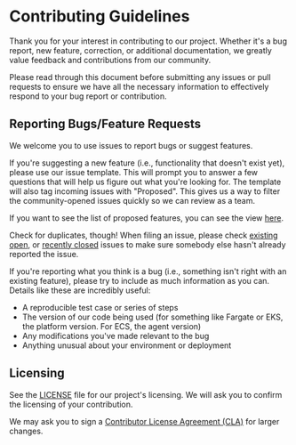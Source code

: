# Contributing Guidelines

Thank you for your interest in contributing to our project. Whether it's a bug report, new feature, correction, or additional 
documentation, we greatly value feedback and contributions from our community.

Please read through this document before submitting any issues or pull requests to ensure we have all the necessary 
information to effectively respond to your bug report or contribution.


## Reporting Bugs/Feature Requests

We welcome you to use issues to report bugs or suggest features.

If you're suggesting a new feature (i.e., functionality that doesn't exist yet), please use our issue template.  This will prompt you to answer a few questions that will help us figure out what you're looking for.  The template will also tag incoming issues with "Proposed".  This gives us a way to filter the community-opened issues quickly so we can review as a team.

If you want to see the list of proposed features, you can see the view [here](https://github.com/cwetherill-ps/gradient-roadmap/labels/Proposed).

Check for duplicates, though! When filing an issue, please check [existing open](https://github.com/cwetherill-ps/gradient-roadmap/issues), or [recently closed](https://github.com/cwetherill-ps/gradient-roadmap/issues?utf8=%E2%9C%93&q=is%3Aissue%20is%3Aclosed%20) issues to make sure somebody else hasn't already reported the issue. 


If you're reporting what you think is a bug (i.e., something isn't right with an existing feature), please try to include as much information as you can. Details like these are incredibly useful:

* A reproducible test case or series of steps
* The version of our code being used (for something like Fargate or EKS, the platform version.  For ECS, the agent version)
* Any modifications you've made relevant to the bug
* Anything unusual about your environment or deployment

## Licensing

See the [LICENSE](https://github.com/cwetherill-ps/gradient-roadmap/blob/main/LICENSE) file for our project's licensing. We will ask you to confirm the licensing of your contribution.

We may ask you to sign a [Contributor License Agreement (CLA)](http://en.wikipedia.org/wiki/Contributor_License_Agreement) for larger changes.
